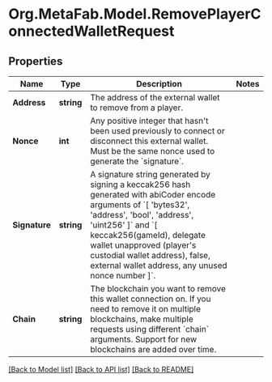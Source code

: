 
# Org.MetaFab.Model.RemovePlayerConnectedWalletRequest

## Properties

Name | Type | Description | Notes
------------ | ------------- | ------------- | -------------
**Address** | **string** | The address of the external wallet to remove from a player. | 
**Nonce** | **int** | Any positive integer that hasn&#39;t been used previously to connect or disconnect this external wallet. Must be the same nonce used to generate the &#x60;signature&#x60;. | 
**Signature** | **string** | A signature string generated by signing a keccak256 hash generated with abiCoder encode arguments of &#x60;[ &#39;bytes32&#39;, &#39;address&#39;, &#39;bool&#39;, &#39;address&#39;, &#39;uint256&#39; ]&#x60; and &#x60;[ keccak256(gameId), delegate wallet unapproved (player&#39;s custodial wallet address), false, external wallet address, any unused nonce number ]&#x60;. | 
**Chain** | **string** | The blockchain you want to remove this wallet connection on. If you need to remove it on multiple blockchains, make multiple requests using different &#x60;chain&#x60; arguments. Support for new blockchains are added over time. | 

[[Back to Model list]](../README.md#documentation-for-models)
[[Back to API list]](../README.md#documentation-for-api-endpoints)
[[Back to README]](../README.md)

